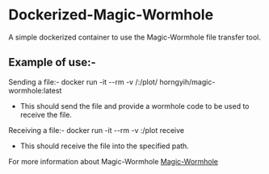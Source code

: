 # Dockerized-Magic-Wormhole

A simple dockerized container to use the Magic-Wormhole file transfer tool.

## Example of use:-

Sending a file:-
    docker run -it --rm -v <path-to-file>/<filename>:/plot/<filename> horngyih/magic-wormhole:latest <filename>
- This should send the file and provide a wormhole code to be used to receive the file.

Receiving a file:-
    docker run -it --rm -v <path-to-target-folder>:/plot receive <wormhole code>
- This should receive the file into the specified path.


For more information about Magic-Wormhole
[Magic-Wormhole](https://github.com/warner/magic-wormhole)

